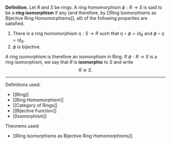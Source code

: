 **Definition.** Let $R$ and $S$ be rings. A ring homomorphism $\phi:R\to S$ is said to be a **ring isomorphism** if any (and therefore, by [[Ring Isomorphisms as Bijective Ring Homomorphisms]], all) of the following properties are satisfied.
1. There is a ring homomorphism $\eta:S\to R$ such that $\eta\circ\phi=\text{id}_{R}$ and $\phi\circ\eta=\text{id}_{S}$.
2. $\phi$ is bijective.

A ring isomorphism is therefore an isomorphism in $\mathsf{Ring}$.
If $\phi:R\to S$ is a ring isomorphism, we say that $R$ is **isomorphic** to $S$ and write $$R\cong S.$$
***
Definitions used:
- [[Ring]]
- [[Ring Homomorphism]]
- [[Category of Rings]]
- [[Bijective Function]]
- [[Isomorphism]]

Theorems used:
- [[Ring Isomorphisms as Bijective Ring Homomorphisms]]
